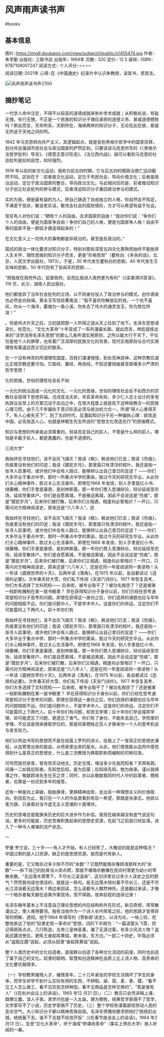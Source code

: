 ---
---

# 风声雨声读书声
#books 
## 基本信息

图片::https://img9.doubanio.com/view/subject/l/public/s1455474.jpg
作者:: 朱学勤
出版社:: 三联书店
出版年:: 1994年
页数:: 320
定价:: 12.5
装帧:: 
ISBN:: 9787108007247
阅读方式::
个人评分::⭐⭐⭐⭐  
阅读日期::2021年
心得::在《中国通史》纪录片中认识朱教授，读其书，思其言。

 [![风声雨声读书声}|100](https://img9.doubanio.com/view/subject/l/public/s1455474.jpg )

## 摘抄笔记


一代学人命中注定，不得不以较高的道德成就来弥补学术成就；从积极处说，有耻无愧，有行无憾，不正是一个民族的知识分子理应承担的道德义务、甚或道德牺牲吗？即此而言，天命所系，天职所在，海峡两岸的知识分子，无论在此在彼，那是无所逃于天地之间的呵。

1842 年马克思转向共产主义，其逻辑起点，就是告别黑格尔哲学中的国家崇拜，划分并且强调市民社会与政治国家的俨然区别。只要读读马克思所写的《〈黑格尔法哲学批判〉导言》、《德意志意识形态》、《法兰西内战》，就可以看到马克思的社会批判是如何自觉，如何强烈。

1919 年以前的新文化运动，我称为前五四时期，它与后五四时期政治救亡运动截然不同。区别在于：前者是文化运动，定位于市民社会，导向价值文化；后者是政治运动，定位于政治国家的整合，导向政治文化。与此相对应的是，前者推动知识分子创立社会批判的参与模式，后者诱迫知识分子重回政治参与的模式。

实的为我，便是最有益的为人。把自己铸造了自由独立的人格，你自然会不知足，不满意于现状，敢说老实话，敢攻击社会的腐败情形，方才可以希望有益于社会。

现在有人对你们说：“牺牲个人的自由，去求国家的自由！”我对你们说：“争你们个人的自由，便是为国家争自由！争你们自己的人格，便是为国家争人格！自由平等的国家不是一群奴才建造得起来的！”

在文化意义上一切伟大的事物都是非政治的，甚至是反政治的。”

国式的政治一体化要求对知识分子，特别对那些深受五四文化熏陶而始终不能放弃人生关怀、理性思维的知识分子而言，更是“形格势禁”（瞿秋白:《多余的话》，北京，人民文学出版社，1973）。于是，30 年代发生瞿秋白的悲剧，40 年代发生王实味的悲剧，50 年代则有了张闻天的悲剧……

“把我放在政府外边，监督政府，反而比我进入政府更为有利”（《梁漱溟问答录》，119 页，长沙，湖南人民出版社，

他们都放弃了当年社会批判的立场，以不同身份加入了政治参与的模式，创作源泉也必然走向枯竭。黄永玉写信给曹禺说：“我不喜欢你解放后的戏，一个也不喜欢。你从一个海洋，萎缩为一条小溪，你失去了伟大的通灵宝玉，你为势位所误！”

。但是鸡犬升天之后，立刻就把那一人所得之道从天上拉到了地下。毛泽东思想语录化，标签化，“文化大革命”十年变成了一系列漫画长廊。就此而言，林彪提炼出来的“活学活用毛泽东思想”的那么几条所谓实用原则，之所以能大行于天下，不仅仅是他个人的罪孽，也有着广泛深厚的民族文化的背景。现代实用原则与古代实用理性有着遥远而又切近的联系。

在一个没有神灵的所谓理性国度，百姓们凄凄惶惶，到处觅神造神，这种宗教饥渴比正规宗教还要可怕。它取经、纂经、再改经，不知还要扭曲甚至吞噬多少严肃的哲学思想！

化的思维，世俗的理性社会反不如

一元化的统治造成一元化的文化、一元化的思维，世俗的理性社会反不如西方的宗教社会容得下思想异端。戊戌变法夭折，辛亥革命失败，多少仁人志士设计的多党执政议会至上的方案沉没于血泊之中，在很大程度上就是死于这种政教合一的民族心理习惯。由于几千年偏执于意识形态必须与统治权力合一，所谓“得人心者得天下，失人心者失天下”，到了五四时代，反激起知识分子另一种偏执心理：欲改造中国，必先改造人心，也就是林毓生先生所说的“思想文化改造先行”的思维模式。

知识与思想的传承是必须尊重的，轻易否定自己的前人，不管是什么样的前人，哪怕是半截子前人，都是愚蠢的，也是不道德的。

三闾大学”

我始终在寻找他们，该不会灰飞烟灭？我读《枫》，枫说他们已去；我读《伤痕》，伤痕里没有他们的印迹；我读《蹉跎岁月》，那里面只有漂浮的枝叶。我还是贴一张寻人启事吧，或许他们中会有人路过，能够辨认出自己昔日的足迹？ ——你们大多毕业于重点中学，那时一所重点中学的熏染，胜过今天的研究生毕业。从此你们关心精神事件，胜过关心生活事件。即使在1968 年发烧，别人手里是红小书、绿藤帽，你们手里是康德，是别林斯基。那一年你们卷入思潮辩论，辩论延续至农场，延续至集体户。你们是自愿离城，不是被迫离城，因此不会说这是“伤痕”，那是“蹉跎岁月”。后来你们被打散，后来你们又相遇，相逢何必曾相识？一开口，只需问对方精神阅读史，原来还是“六八年人”，还

我始终在寻找他们，该不会灰飞烟灭？我读《枫》，枫说他们已去；我读《伤痕》，伤痕里没有他们的印迹；我读《蹉跎岁月》，那里面只有漂浮的枝叶。我还是贴一张寻人启事吧，或许他们中会有人路过，能够辨认出自己昔日的足迹？ ——你们大多毕业于重点中学，那时一所重点中学的熏染，胜过今天的研究生毕业。从此你们关心精神事件，胜过关心生活事件。即使在1968 年发烧，别人手里是红小书、绿藤帽，你们手里是康德，是别林斯基。那一年你们卷入思潮辩论，辩论延续至农场，延续至集体户。你们是自愿离城，不是被迫离城，因此不会说这是“伤痕”，那是“蹉跎岁月”。后来你们被打散，后来你们又相遇，相逢何必曾相识？一开口，只需问对方精神阅读史，原来还是“六八年人”，还是在同一年度阅读同一类读物！头一年读《震撼世界的十天》，后两年读《落角》，在1975 年以前，各自都读过《选择的必要》。次年春天好大雪，你们私下传阅《天安门诗抄》。1977 年恢复高考，你们大多选择了文科院校—— 后来呢，被专业吸干了？被功名掏空了？还是被某一档职称腌制在某一层书橱里？ 早在获得知识分子身份以前，你们已经在思考通常是知识分子思考的问题。即使在获得这一身份之后，你们选择的课题也应与早年的问题相距不远。你们是问题中人，不是学术中人。这是你们的命运，注定你们不可能雷同上下两代人。前十年你们有

我始终在寻找他们，该不会灰飞烟灭？我读《枫》，枫说他们已去；我读《伤痕》，伤痕里没有他们的印迹；我读《蹉跎岁月》，那里面只有漂浮的枝叶。我还是贴一张寻人启事吧，或许他们中会有人路过，能够辨认出自己昔日的足迹？ ——你们大多毕业于重点中学，那时一所重点中学的熏染，胜过今天的研究生毕业。从此你们关心精神事件，胜过关心生活事件。即使在1968 年发烧，别人手里是红小书、绿藤帽，你们手里是康德，是别林斯基。那一年你们卷入思潮辩论，辩论延续至农场，延续至集体户。你们是自愿离城，不是被迫离城，因此不会说这是“伤痕”，那是“蹉跎岁月”。后来你们被打散，后来你们又相遇，相逢何必曾相识？一开口，只需问对方精神阅读史，原来还是“六八年人”，还是在同一年度阅读同一类读物！头一年读《震撼世界的十天》，后两年读《落角》，在1975 年以前，各自都读过《选择的必要》。次年春天好大雪，你们私下传阅《天安门诗抄》。1977 年恢复高考，你们大多选择了文科院校—— 后来呢，被专业吸干了？被功名掏空了？还是被某一档职称腌制在某一层书橱里？ 早在获得知识分子身份以前，你们已经在思考通常是知识分子思考的问题。即使在获得这一身份之后，你们选择的课题也应与早年的问题相距不远。你们是问题中人，不是学术中人。这是你们的命运，注定你们不可能雷同上下两代人。前十年你们有问题，却苦无学理；后十年你们学会摆弄学理，却可能遗忘了问题，更遗忘了勇气。你们有了身份，不能失去自己。学院里的学理，不应该是用来换取学位的，那是同辈牺牲近百人才换来你一个人的思考机会与发言权力。

他们以热血书写的思想而不是在纸面上罗列的讲义，给我上了一堂真正的思想史课程。从血管里出来的是血，从喷泉里出来的是水。从此，他们使我能从血肉中感觉得到什么是真正的思想史，什么是三流教授为换取职称而编制的印刷垃圾。

可怜荒陇穷泉骨，曾有惊天动地文。历史无情，埋没多少先我而知者？天网有疏，间漏一二如我后知者。先知觉后知，是为启蒙；后知续先知，勉为继承。谨以我绵薄之作，敬献顾准先生在天之灵；同时，亦以此敬献我同时代人中的启蒙者、牺牲者，也算是一份迟到多年的报答。

还有一种是向上突破，脱胎换骨，更换精神血型，走出另一种理想主义的价值取向。到目前为止，我只在一个人的作品里看到有后一希望，那就是张承志。他欲以笔为旗，只身面对当今虚无主义思潮的十面埋伏。

历史的苦难总是能换来历史的巨大进步作为补偿。我现在越来越没有底气说这句话。更多的可能是，历史苦难积累起来的思想史资源，在起飞之前就已经坠落，进入了一种令人难堪的流产状态。

一

罗曼·罗兰说，三十岁——有人才开始，有人已经死了，大概说的就是这种情况？中国过剩的是人口资源，缺乏的是思想资源，故而是代有新人。

重要的是，它又暗杀过多少除不尽的“余数”？它既然能暗杀像顾准那样大的“余数”——拆下自己的肋骨当火炬点燃，那就不难暗杀散播在民间村落更为幼小的零散余数。“无边落木萧萧下，不尽长江滚滚来”，这句诗曾壮过多少人读史之后的胆气？然而我怕读也恨读的，就是这一熟句。是无边落木陪衬着不尽长江，还是不尽长江流淌着无边落木？两边来回读，怎么读都令人黯然神伤。还是翻过来读，才像一个暗杀者每天都在逃离作案现场，慌不择路，夜奔前程的连续记录！

毛泽东晚年基本上不注意自己理论思想的内在结构和外在形式，新见奇想，常常散漫出之，使人难得要领。独有当他作为一个诗人长吟挥笔之际，他的思路才变得异常的明晰、透彻。他于1964 年填写的《贺新郎·读史》，以诗为论，一咏三叹，完整地表达了他的“奴隶史观—革命论”思想。词的下半阕为：“一篇读罢头飞雪，但记得斑斑点点，几行陈迹。五帝三皇神圣事，骗了无涯过客。有多少风流人物？盗跖庄蹻流誉后，更陈王奋起挥黄钺，歌未竟，东方白。”一部二十四史，毕竟必须从“盗跖庄蹻”说起，必须从奴隶“奋起挥黄钺”说起。

整个人类历史中的文化创造者。底层群众创造了各种文化活动的前提，同时也创造了属于自己的文化。奴隶的聪明、智慧和创造精神在品质上比上流人物、高贵者的文化要优越得多。

（一）学校教育摧残人才，摧残青年。二十几年紧张的学校生活搞坏了学生的身体，而学生却学不到什么实际有用的东西，不辨稻、粱、菽、麦、黍、稷，“看不见工人怎么做工，看不见农民怎样种田，看不见商品是怎样交换的”，“真是害死人”（《在杭州会议上的讲话》，1965 年12 月21 日）。（二）教员只会凭讲稿上课，既懒又蠢，误人子弟。真学问也是一入太庙，便为牺牲，结果哲学家搞不了哲学，文学家写不了小说，历史学家搞不了历史。（三）整个学校弥漫着鄙视劳动人民的恶劣空气，大小知识分子都以精神贵族自居。毛泽东愤慨地要求把他们“统统赶出城，统统轰下去。谁不下去就不给他开饭”（《在春节座谈会上的谈话》，1964 年2 月13 日）。及至“文化大革命”，终于演成“停课闹革命”（事实上停办大学）骇人听闻的一幕。